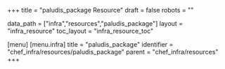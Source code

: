 +++
title = "paludis_package Resource"
draft = false
robots = ""

data_path = ["infra","resources","paludis_package"]
layout = "infra_resource"
toc_layout = "infra_resource_toc"

[menu]
  [menu.infra]
    title = "paludis_package"
    identifier = "chef_infra/resources/paludis_package"
    parent = "chef_infra/resources"
+++

<!-- The contents of this page are automatically generated from the paludis_package.yaml file in the data/infra/resources directory. -->
<!-- To suggest a change, edit the https://github.com/chef/chef/blob/main/lib/chef/resource/paludis_package.rb file and submit a pull request to the https://github.com/chef/chef repository. -->
<!-- markdownlint-disable-file -->
